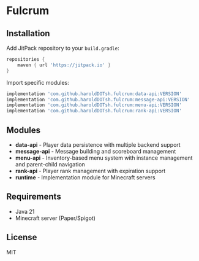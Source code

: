 # Fulcrum


## Installation

Add JitPack repository to your `build.gradle`:

```gradle
repositories {
    maven { url 'https://jitpack.io' }
}
```

Import specific modules:

```gradle
implementation 'com.github.haroldDOTsh.fulcrum:data-api:VERSION'
implementation 'com.github.haroldDOTsh.fulcrum:message-api:VERSION'
implementation 'com.github.haroldDOTsh.fulcrum:menu-api:VERSION'
implementation 'com.github.haroldDOTsh.fulcrum:rank-api:VERSION'
```

## Modules

- **data-api** - Player data persistence with multiple backend support
- **message-api** - Message building and scoreboard management
- **menu-api** - Inventory-based menu system with instance management and parent-child navigation
- **rank-api** - Player rank management with expiration support
- **runtime** - Implementation module for Minecraft servers

## Requirements

- Java 21
- Minecraft server (Paper/Spigot)

## License

MIT
